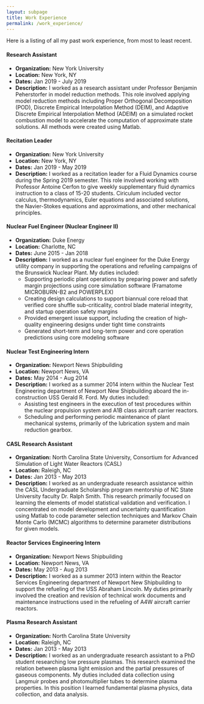 ```yaml
---
layout: subpage
title: Work Experience
permalink: /work_experience/
---
```


Here is a listing of all my past work experience, from most to least recent.

#### Research Assistant

* **Organization:** New York University
* **Location:** New York, NY
* **Dates:** Jan 2019 - July 2019
* **Description:** I worked as a research assistant under Professor Benjamin Peherstorfer in model reduction methods. This role involved applying model reduction methods including Proper Orthogonal Decomposition (POD), Discrete Empirical Interpolation Method (DEIM), and Adaptive Discrete Empirical Interpolation Method (ADEIM) on a simulated rocket combustion model to accelerate the computation of approximate state solutions. All methods were created using Matlab.

#### Recitation Leader

* **Organization:** New York University
* **Location:** New York, NY
* **Dates:** Jan 2019 - May 2019
* **Description:** I worked as a recitation leader for a Fluid Dynamics course during the Spring 2019 semester. This role involved working with Professor Antoine Cerfon to give weekly supplementary fluid dynamics instruction to a class of 15-20 students. Ciriculum included vector calculus, thermodynamics, Euler equations and associated solutions, the Navier-Stokes equations and approximations, and other mechanical principles.

#### Nuclear Fuel Engineer (Nuclear Engineer II)

* **Organization:** Duke Energy
* **Location:** Charlotte, NC
* **Dates:** June 2015 - Jan 2018
* **Description:** I worked as a nuclear fuel engineer for the Duke Energy utility company in supporting the operations and refueling campaigns of the Brunswick Nuclear Plant. My duties included:
	* Supporting periodic plant operations by preparing power and safetly margin projections using core simulation software (Framatome MICROBURN-B2 and POWERPLEX)
	* Creating design calculations to support biannual core reload that verified core shuffle sub-criticality, control blade material integrity, and startup operation safety margins
	* Provided emergent issue support, including the creation of high-quality engineering designs under tight time constraints
	* Generated short-term and long-term power and core operation predictions using core modeling software

#### Nuclear Test Engineering Intern

* **Organization:** Newport News Shipbuilding
* **Location:** Newport News, VA
* **Dates:** May 2014 - Aug 2014
* **Description:** I worked as a summer 2014 intern within the Nuclear Test Engineering department of Newport New Shipbuilding aboard the in-construction USS Gerald R. Ford. My duties included:
	* Assisting test engineers in the execution of test procedures within the nuclear propulsion system and A1B class aircraft carrier reactors.
	* Scheduling and performing periodic maintenance of plant mechanical systems, primarily of the lubrication system and main reduction gearbox.

#### CASL Research Assistant

* **Organization:** North Carolina State University, Consortium for Advanced Simulation of Light Water Reactors (CASL) 
* **Location:** Raleigh, NC
* **Dates:** Jan 2013 - May 2013
* **Description:** I worked as an undergraduate research assistance within the CASL Undergraduate Scholarship program mentorship of NC State University faculty Dr. Ralph Smith. This research primarily focused on learning the elements of model statistical validation and verification. I concentrated on model development and uncertainty quantification using Matlab to code parameter selection techniques and Markov Chain Monte Carlo (MCMC) algorithms to determine parameter distributions for given models. 

#### Reactor Services Engineering Intern

* **Organization:** Newport News Shipbuilding
* **Location:** Newport News, VA
* **Dates:** May 2013 - Aug 2013
* **Description:** I worked as a summer 2013 intern within the Reactor Services Engineering department of Newport New Shipbuilding to support the refueling of the USS Abraham Lincoln. My duties primarily involved the creation and revision of technical work documents and maintenance instructions used in the refueling of A4W aircraft carrier reactors. 

#### Plasma Research Assistant

* **Organization:** North Carolina State University
* **Location:** Raleigh, NC
* **Dates:** Jan 2013 - May 2013
* **Description:** I worked as an undergraduate research assistant to a PhD student researching low pressure plasmas. This research examined the relation between plasma light emission and the partial pressures of gaseous components. My duties included data collection using Langmuir probes and photomultiplier tubes to determine plasma properties. In this position I learned fundamental plasma physics, data collection, and data analysis.


